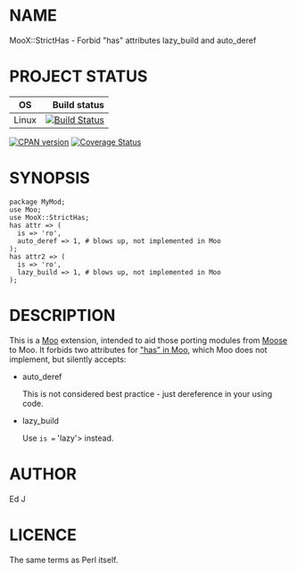 # NAME

MooX::StrictHas - Forbid "has" attributes lazy\_build and auto\_deref

# PROJECT STATUS

| OS      |  Build status |
|:-------:|--------------:|
| Linux   | [![Build Status](https://travis-ci.com/mohawk2/moox-stricthas.svg?branch=master)](https://travis-ci.org/mohawk2/moox-stricthas) |

[![CPAN version](https://badge.fury.io/pl/moox-stricthas.svg)](https://metacpan.org/pod/MooX::StrictHas) [![Coverage Status](https://coveralls.io/repos/github/mohawk2/moox-stricthas/badge.svg?branch=master)](https://coveralls.io/github/mohawk2/moox-stricthas?branch=master)

# SYNOPSIS

    package MyMod;
    use Moo;
    use MooX::StrictHas;
    has attr => (
      is => 'ro',
      auto_deref => 1, # blows up, not implemented in Moo
    );
    has attr2 => (
      is => 'ro',
      lazy_build => 1, # blows up, not implemented in Moo
    );

# DESCRIPTION

This is a [Moo](https://metacpan.org/pod/Moo) extension, intended to aid those porting modules from
[Moose](https://metacpan.org/pod/Moose) to Moo. It forbids two attributes for ["has" in Moo](https://metacpan.org/pod/Moo#has), which Moo
does not implement, but silently accepts:

- auto\_deref

    This is not considered best practice - just dereference in your using code.

- lazy\_build

    Use `is =` 'lazy'> instead.

# AUTHOR

Ed J

# LICENCE

The same terms as Perl itself.
